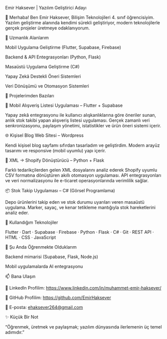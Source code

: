 Emir Haksever | Yazılım Geliştirici Adayı

👋 Merhaba! Ben Emir Haksever, Bilişim Teknolojileri 4. sınıf öğrencisiyim.
Yazılım geliştirme alanında kendimi sürekli geliştiriyor, modern teknolojilerle gerçek projeler üretmeye odaklanıyorum.

🚀 Uzmanlık Alanlarım

Mobil Uygulama Geliştirme (Flutter, Supabase, Firebase)

Backend & API Entegrasyonları (Python, Flask)

Masaüstü Uygulama Geliştirme (C#)

Yapay Zekâ Destekli Öneri Sistemleri

Veri Dönüşümü ve Otomasyon Sistemleri

💼 Projelerimden Bazıları

🛒 Mobil Alışveriş Listesi Uygulaması – Flutter + Supabase

Yapay zekâ entegrasyonu ile kullanıcı alışkanlıklarına göre öneriler sunan, anlık stok takibi yapan alışveriş listesi uygulaması.
Gerçek zamanlı veri senkronizasyonu, paylaşım yönetimi, istatistikler ve ürün öneri sistemi içerir.

🌐 Kişisel Blog Web Sitesi – Wordpress

Kendi kişisel blog sayfamı sıfırdan tasarladım ve geliştirdim.
Modern arayüz tasarımı ve responsive (mobil uyumlu) yapı içerir.

🧾 XML → Shopify Dönüştürücü – Python + Flask

Farklı tedarikçilerden gelen XML dosyalarını analiz ederek Shopify uyumlu CSV formatına dönüştüren akıllı otomasyon uygulaması.
API entegrasyonları ve veri normalizasyonu ile e-ticaret operasyonlarında verimlilik sağlar.

📦 Stok Takip Uygulaması – C# (Görsel Programlama)

Depo ürünlerini takip eden ve stok durumu uyarıları veren masaüstü uygulama.
Marker, sayaç, ve kenar tetikleme mantığıyla stok hareketlerini analiz eder.

🧩 Kullandığım Teknolojiler

Flutter · Dart · Supabase · Firebase · Python · Flask · C# · Git · REST API · HTML · CSS · JavaScript

🌱 Şu Anda Öğrenmekte Olduklarım

Backend mimarisi (Supabase, Flask, Node.js)

Mobil uygulamalarda AI entegrasyonu


📫 Bana Ulaşın

💼 LinkedIn Profilim: https://www.linkedin.com/in/muhammet-emir-haksever/

🧰 GitHub Profilim: https://github.com/EmirHaksever

📧 E-posta: ehaksever264@gmail.com

✨ Küçük Bir Not

“Öğrenmek, üretmek ve paylaşmak; yazılım dünyasında ilerlemenin üç temel adımıdır.”
